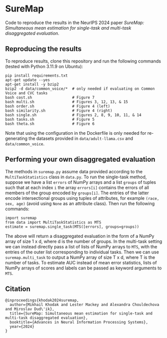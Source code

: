 # SureMap

Code to reproduce the results in the NeurIPS 2024 paper *SureMap: Simultaneous mean estimation for single-task and multi-task disaggregated evaluation*.

## Reproducing the results

To reproduce results, clone this repository and run the following commands (tested with Python 3.11.9 on Ubuntu):
```
pip install requirements.txt
apt-get update --yes
apt-get install -y bzip2
bzip2 -d data/common_voice/*  # only needed if evaluating on Common Voice and CVC tasks
bash cost.sh                  # Figure 7
bash multi.sh                 # Figures 3, 12, 13, & 15
bash order.sh                 # Figure 4 (left)
bash similarity.sh            # Figure 4 (right)
bash single.sh                # Figures 2, 8, 9, 10, 11, & 14
bash tasks.sh                 # Figure 5
bash theta.sh                 # Figure 6
```
Note that using the configuration in the Dockerfile is only needed for re-generating the datasets provided in `data/adult-llama.csv` and `data/common_voice`.

## Performing your own disaggregated evaluation

The methods in `suremap.py` assume data provided according to the `MultiTaskStatistics` class in `data.py`. 
To run the single-task method, suppose we have a list `errors` of NumPy arrays and a list `groups` of tuples such that at each index `i` the array `errors[i]` contains the errors of all members of the group encoded by `groups[i]`. 
The entries of the latter encode intersectional groups using tuples of attributes, for example `(race, sex, age)` (avoid using `None` as an attribute class).
Then run the following commands:
```
import suremap
from data import MultiTaskStatistics as MTS
estimate = suremap.single_task(MTS([errors], groups=groups))
```
The above will return a disaggregated evaluation in the form of a NumPy array of size 1 x d, where d is the number of groups.
In the multi-task setting we can instead directly pass a list of lists of NumPy arrays to `MTS`, with the entries of the outer list corresponding to individual tasks.
Then we can use `suremap.multi_task` to output a NumPy array of size T x d, where T is the number of tasks.
To estimate AUC instead of mean error statistics, lists of NumPy arrays of scores and labels can be passed as keyword arguments to `MTS`.

## Citation

```
@inproceedings{khodak2024suremap,
  author={Mikhail Khodak and Lester Mackey and Alexandra Chouldechova and Miroslav Dud\'ik},
  title={SureMap: Simultaneous mean estimation for single-task and multi-task disaggregated evaluation},
  booktitle={Advances in Neural Information Processing Systems},
  year={2024}
}
```
